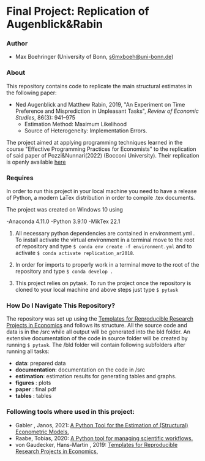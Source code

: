 # Final Project: Replication of Augenblick&Rabin
### Author

- Max Boehringer (University of Bonn, s6mxboeh@uni-bonn.de)


### About

This repository contains code to replicate the main structural estimates in the following paper:

- Ned Augenblick and Matthew Rabin, 2019, "An Experiment on Time Preference and Misprediction in Unpleasant Tasks", *Review of Economic Studies*, 86(3): 941&ndash;975
	- Estimation Method: Maximum Likelihood
	- Source of Heterogeneity: Implementation Errors.

The project aimed at applying programming techniques learned in the course "Effective Programming Practices for Economists" to the replication of said paper of Pozzi&Nunnari(2022) (Bocconi University). Their replication is openly available [here](https://github.com/MassimilianoPozzi/python_julia_structural_behavioral_economics/blob/main/README.md)


### Requires
In order to run this project in your local machine you need to have a release of Python, a modern LaTex distribution in order to compile .tex documents.

The project was created on Windows 10 using

-Anaconda 4.11.0
-Python 3.9.10
-MikTex 22.1

1. All necessary python dependencies are contained in environment.yml . To install activate the virtual environment in a terminal move to the root of repository and type `$ conda env create -f environment.yml` and to activate  `$ conda activate replication_ar2018`.

2. In order for imports to properly work in a terminal move to the root of the repository and type `$ conda develop .`

3. This project relies on pytask. To run the project once the repository is cloned to your local machine and above steps just type
`$ pytask`

### How Do I Navigate This Repository?

The repository was set up using the [Templates for Reproducible Research Projects in Economics](https://econ-project-templates.readthedocs.io/en/latest/index.html) and follows its structure. All the source code and data is in the /src while all output will be generated into the bld folder. An extensive documentation of the code in source folder will be created by running  `$ pytask`. The /bld folder will contain following subfolders after running all tasks:

- **data**: prepared data
- **documentation**: documentation on the code in /src
- **estimation**: estimation results for generating tables and graphs.
- **figures** :  plots
- **paper** : final pdf
- **tables** : tables


### Following tools where used in this project:

- Gabler , Janos, 2021: [A Python Tool for the Estimation of (Structural) Econometric Models.](https://github.com/OpenSourceEconomics/estimagic)
- Raabe, Tobias, 2020: [A Python tool for managing scientific workflows.](https://github.com/pytask-dev/pytask)
- von Gaudecker, Hans-Martin , 2019: [Templates for Reproducible Research Projects in Economics](https://doi.org/10.5281/zenodo.2533241),

